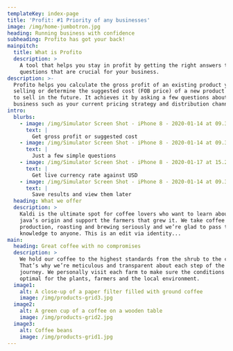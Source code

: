 ```yaml
---
templateKey: index-page
title: 'Profit: #1 Priority of any businesses'
image: /img/home-jumbotron.jpg
heading: Running business with confidence
subheading: Profito has got your back!
mainpitch:
  title: What is Profito
  description: >
    A tool that helps you stay in profit by getting the right answers to the key
    questions that are crucial for your business.
description: >-
  Profito helps you calculate the gross profit of an existing product you are
  selling or determine the suggested cost (FOB price) of a new product you plan
  to sell in the future. It achieves it by asking a few questions about your
  business such as your current pricing strategy and distribution channels.
intro:
  blurbs:
    - image: /img/Simulator Screen Shot - iPhone 8 - 2020-01-14 at 09.31.20.png
      text: |
        Get gross profit or suggested cost
    - image: /img/Simulator Screen Shot - iPhone 8 - 2020-01-14 at 09.32.52.png
      text: |
        Just a few simple questions
    - image: /img/Simulator Screen Shot - iPhone 8 - 2020-01-17 at 15.22.08.png
      text: |
        Get live currency rate against USD
    - image: /img/Simulator Screen Shot - iPhone 8 - 2020-01-14 at 09.36.36.png
      text: |
        Save results and view them later
  heading: What we offer
  description: >
    Kaldi is the ultimate spot for coffee lovers who want to learn about their
    java’s origin and support the farmers that grew it. We take coffee
    production, roasting and brewing seriously and we’re glad to pass that
    knowledge to anyone. This is an edit via identity...
main:
  heading: Great coffee with no compromises
  description: >
    We hold our coffee to the highest standards from the shrub to the cup.
    That’s why we’re meticulous and transparent about each step of the coffee’s
    journey. We personally visit each farm to make sure the conditions are
    optimal for the plants, farmers and the local environment.
  image1:
    alt: A close-up of a paper filter filled with ground coffee
    image: /img/products-grid3.jpg
  image2:
    alt: A green cup of a coffee on a wooden table
    image: /img/products-grid2.jpg
  image3:
    alt: Coffee beans
    image: /img/products-grid1.jpg
---
```


